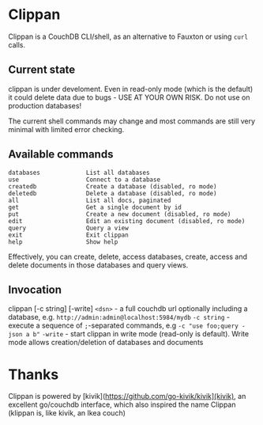 # Clippan

Clippan is a CouchDB CLI/shell, as an alternative to Fauxton or using `curl` calls.

## Current state

clippan is under develoment. Even in read-only mode (which is the default) it could delete data due to bugs - USE AT YOUR OWN RISK. Do not use on production databases!

The current shell commands may change and most commands are still very minimal with limited error checking.

## Available commands

```
databases             List all databases 
use                   Connect to a database 
createdb              Create a database (disabled, ro mode)
deletedb              Delete a database (disabled, ro mode)
all                   List all docs, paginated 
get                   Get a single document by id 
put                   Create a new document (disabled, ro mode)
edit                  Edit an existing document (disabled, ro mode)
query                 Query a view 
exit                  Exit clippan 
help                  Show help 
```

Effectively, you can create, delete, access databases, create, access and delete documents
in those databases and query views.

## Invocation

clippan <dsn> [-c string] [-write]
`<dsn>` - a full couchdb url optionally including a database, e.g. `http://admin:admin@localhost:5984/mydb`
`-c string` - execute a sequence of `;`-separated commands, e.g `-c "use foo;query -json a b"`
`-write` - start clippan in write mode (read-only is default). Write mode allows creation/deletion of databases and documents

# Thanks

Clippan is powered by [kivik](https://github.com/go-kivik/kivik](kivik), an excellent go/couchdb interface, which also inspired the name Clippan (klippan is, like kivik, an Ikea couch)


